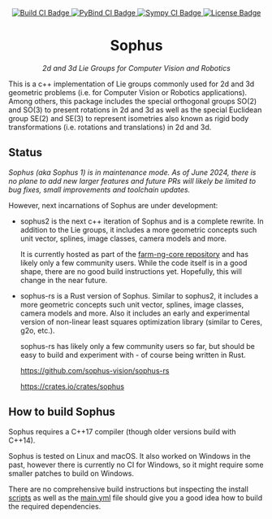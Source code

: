 <div align="center">

<a href="https://github.com/strasdat/Sophus/actions/workflows/main.yml">
  <img src="https://github.com/strasdat/Sophus/actions/workflows/main.yml/badge.svg"
       alt="Build CI Badge"/>
</a>
<a href="https://github.com/strasdat/Sophus/actions/workflows/pybind.yml">
<img src="https://github.com/strasdat/Sophus/actions/workflows/pybind.yml/badge.svg"
       alt="PyBind CI Badge"/>
</a>
<a href="https://github.com/strasdat/Sophus/actions/workflows/sympy.yml">
<img src="https://github.com/strasdat/Sophus/actions/workflows/sympy.yml/badge.svg"
       alt="Sympy CI Badge"/>
</a>
<a href="https://github.com/strasdat/Sophus/blob/sophus2/LICENSE.txt">
  <img src="https://img.shields.io/github/license/elangosundar/awesome-README-templates?color=2b9348"
       alt="License Badge"/>
</a>

</div>

<h1 align="center"> Sophus </h1>

<p align="center">
  <i> 2d and 3d Lie Groups for Computer Vision and Robotics </i>
</p>

This is a c++ implementation of Lie groups commonly used for 2d and 3d
geometric problems (i.e. for Computer Vision or Robotics applications).
Among others, this package includes the special orthogonal groups SO(2) and
SO(3) to present rotations in 2d and 3d as well as the special Euclidean group
SE(2) and SE(3) to represent isometries also known as rigid body transformations
(i.e. rotations and translations) in 2d and 3d.

## Status


*Sophus (aka Sophus 1) is in maintenance mode. As of June 2024, there is no
plane to add new larger features and future PRs will likely be limited to bug
fixes, small improvements and toolchain updates.*

However, next incarnations of Sophus are under development:


 - sophus2 is the next c++ iteration of Sophus and is a complete rewrite.
   In addition to the Lie groups, it includes a more geometric concepts
   such unit vector, splines, image classes, camera models and more.

   It is currently hosted as part of the [farm-ng-core repository](https://github.com/farm-ng/farm-ng-core/tree/cygnet-dev)
   and has likely only a few community users. While the code itself is in a good shape, there are
   no good build instructions yet. Hopefully, this will change in the near future.


 - sophus-rs is a Rust version of Sophus. Similar to sophus2, it includes a more geometric concepts
   such unit vector, splines, image classes, camera models and more. Also it includes an early and
   experimental version of non-linear least squares optimization library (similar to Ceres, g2o,
   etc.).

   sophus-rs has likely only a few community users so far, but should be easy to build and
   experiment with - of course being written in Rust.

   https://github.com/sophus-vision/sophus-rs

   https://crates.io/crates/sophus



How to build Sophus
-------------------

Sophus requires a C++17 compiler (though older versions build with C++14).

Sophus is tested on Linux and macOS. It also worked on Windows in the past, however there is
currently no CI for Windows, so it might require some smaller patches to build on Windows.

There are no comprehensive build instructions but inspecting the install [scripts](scripts/)
as well as the [main.yml](.github/workflows/main.yml) file should give you a good idea how to
build the required dependencies.
